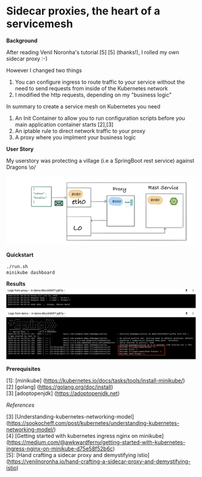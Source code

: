 # Sidecar proxies, the heart of a servicemesh


__Background__

After reading Venil Noronha's tutorial [5] [5] (thanks!), I rolled my own sidecar proxy :-)

However I changed two things
1. You can configure ingress to route traffic to your service without the need to send requests from inside of the Kubernetes network
2. I modified the http requests, depending on my "business logic"

In summary to create a service mesh on Kubernetes you need
1.  An Init Container to allow you to run configuration scripts before you main application container starts [2],[3]
2.  An iptable rule to direct network traffic to your proxy
3.  A proxy where you implment your business logic

__User Story__

My userstory was protecting a village (i.e a SpringBoot rest service) against Dragons \o/


![Alt Text](./http-proxy.gif)

__Quickstart__
```
./run.sh
minikube dashboard
```
__Results__
![Usecase Context Diagram](./kubernetes-golang-log.png)
![Usecase Context Diagram](./kubernetes-springboot-log.png)

__Prerequisites__

[1]: [minikube] (https://kubernetes.io/docs/tasks/tools/install-minikube/) <br/>
[2] [golang] (https://golang.org/doc/install) <br/>
[3] [adoptopenjdk] (https://adoptopenjdk.net)

_References_

[3] [Understanding-kubernetes-networking-model] (https://sookocheff.com/post/kubernetes/understanding-kubernetes-networking-model/)<br/>
[4] [Getting started with kubernetes ingress nginx on minikube] (https://medium.com/@awkwardferny/getting-started-with-kubernetes-ingress-nginx-on-minikube-d75e58f52b6c) <br/>
[5]: [Hand crafting a sidecar proxy and demystifying istio] (https://venilnoronha.io/hand-crafting-a-sidecar-proxy-and-demystifying-istio)


